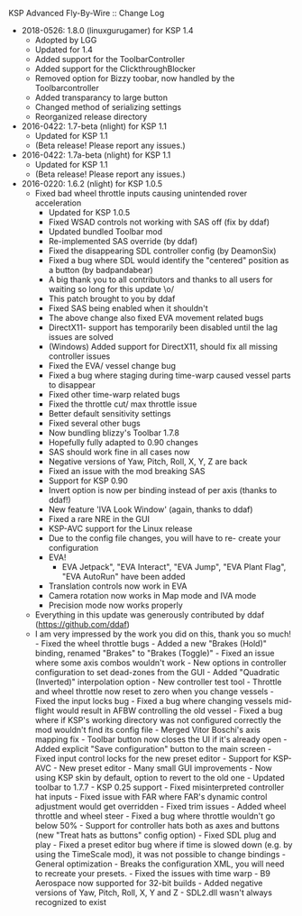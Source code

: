 KSP Advanced Fly-By-Wire :: Change Log

* 2018-0526: 1.8.0 (linuxgurugamer) for KSP 1.4
	+ Adopted by LGG
	+ Updated for 1.4
	+ Added support for the ToolbarController
	+ Added support for the ClickthroughBlocker
	+ Removed option for Bizzy toobar, now handled by the Toolbarcontroller
	+ Added transparancy to large button
	+ Changed method of serializing settings
	+ Reorganized release directory
* 2016-0422: 1.7-beta (nlight) for KSP 1.1
	+ Updated for KSP 1.1
	+ (Beta release! Please report any issues.)
* 2016-0422: 1.7a-beta (nlight) for KSP 1.1
	+ Updated for KSP 1.1
	+ (Beta release! Please report any issues.)
* 2016-0220: 1.6.2 (nlight) for KSP 1.0.5
	+ Fixed bad wheel throttle inputs causing unintended rover acceleration
		- Updated for KSP 1.0.5
		- Fixed WSAD controls not working with SAS off (fix by ddaf)
		- Updated bundled Toolbar mod
		- Re-implemented SAS override (by ddaf)
		- Fixed the disappearing SDL controller config (by DeamonSix)
		- Fixed a bug where SDL would identify the "centered" position as a button (by badpandabear)
		- A big thank you to all contributors and thanks to all users for waiting so long for this update \o/
		- This patch brought to you by ddaf
		- Fixed SAS being enabled when it shouldn't
		- The above change also fixed EVA movement related bugs
		- DirectX11- support has temporarily been disabled until the lag issues are solved
		- (Windows) Added support for DirectX11, should fix all missing controller issues
		- Fixed the EVA/ vessel change bug
		- Fixed a bug where staging during time-warp caused vessel parts to disappear
		- Fixed other time-warp related bugs
		- Fixed the throttle cut/ max throttle issue
		- Better default sensitivity settings
		- Fixed several other bugs
		- Now bundling blizzy's Toolbar 1.7.8
		- Hopefully fully adapted to 0.90 changes
		- SAS should work fine in all cases now
		- Negative versions of Yaw, Pitch, Roll, X, Y, Z are back
		- Fixed an issue with the mod breaking SAS
		- Support for KSP 0.90
		- Invert option is now per binding instead of per axis (thanks to ddaf!)
		- New feature 'IVA Look Window' (again, thanks to ddaf)
		- Fixed a rare NRE in the GUI
		- KSP-AVC support for the Linux release
		- Due to the config file changes, you will have to re- create your configuration
		- EVA!
			- EVA Jetpack", "EVA Interact", "EVA Jump", "EVA Plant Flag", "EVA AutoRun" have been added
		- Translation controls now work in EVA
		- Camera rotation now works in Map mode and IVA mode
		- Precision mode now works properly
	+ Everything in this update was generously contributed by ddaf (https://github.com/ddaf)
	+ I am very impressed by the work you did on this, thank you so much!
			- Fixed the wheel throttle bugs
			- Added a new "Brakes (Hold)" binding, renamed "Brakes" to "Brakes (Toggle)"
			- Fixed an issue where some axis combos wouldn't work
			- New options in controller configuration to set dead-zones from the GUI
			- Added "Quadratic (Inverted)" interpolation option
			- New controller test tool
			- Throttle and wheel throttle now reset to zero when you change vessels
			- Fixed the input locks bug
			- Fixed a bug where changing vessels mid-flight would result in AFBW controlling the old vessel
			- Fixed a bug where if KSP's working directory was not configured correctly the mod wouldn't find its config file
			- Merged Vitor Boschi's axis mapping fix
			- Toolbar button now closes the UI if it's already open
			- Added explicit "Save configuration" button to the main screen
			- Fixed input control locks for the new preset editor
			- Support for KSP-AVC
			- New preset editor
			- Many small GUI improvements
			- Now using KSP skin by default, option to revert to the old one
			- Updated toolbar to 1.7.7
			- KSP 0.25 support
			- Fixed misinterpreted controller hat inputs
			- Fixed issue with FAR where FAR's dynamic control adjustment would get overridden
			- Fixed trim issues
			- Added wheel throttle and wheel steer
			- Fixed a bug where throttle wouldn't go below 50%
			- Support for controller hats both as axes and buttons (new "Treat hats as buttons" config option)
			- Fixed SDL plug and play
			- Fixed a preset editor bug where if time is slowed down (e.g. by using the TimeScale mod), it was not possible to change bindings
			- General optimization
			- Breaks the configuration XML, you will need to recreate your presets.
			- Fixed the issues with time warp
			- B9 Aerospace now supported for 32-bit builds
			- Added negative versions of Yaw, Pitch, Roll, X, Y and Z
			- SDL2.dll wasn't always recognized to exist

